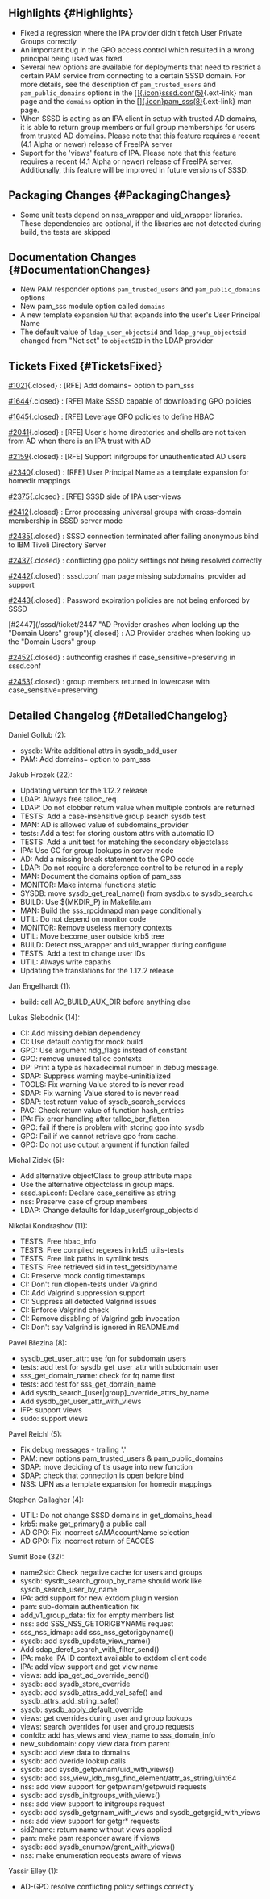 Highlights {#Highlights}
----------

-   Fixed a regression where the IPA provider didn't fetch User Private
    Groups correctly
-   An important bug in the GPO access control which resulted in a wrong
    principal being used was fixed
-   Several new options are available for deployments that need to
    restrict a certain PAM service from connecting to a certain SSSD
    domain. For more details, see the description of `pam_trusted_users`
    and `pam_public_domains` options in the
    [[​]{.icon}sssd.conf(5)](https://jhrozek.fedorapeople.org/sssd/1.12.2/man/sssd.conf.5.html){.ext-link}
    man page and the `domains` option in the
    [[​]{.icon}pam\_sss(8)](https://jhrozek.fedorapeople.org/sssd/1.12.2/man/pam_sss.8.html){.ext-link}
    man page.
-   When SSSD is acting as an IPA client in setup with trusted AD
    domains, it is able to return group members or full group
    memberships for users from trusted AD domains. Please note that this
    feature requires a recent (4.1 Alpha or newer) release of FreeIPA
    server
-   Suport for the 'views' feature of IPA. Please note that this feature
    requires a recent (4.1 Alpha or newer) release of FreeIPA server.
    Additionally, this feature will be improved in future versions of
    SSSD.

Packaging Changes {#PackagingChanges}
-----------------

-   Some unit tests depend on nss\_wrapper and uid\_wrapper libraries.
    These dependencies are optional, if the libraries are not detected
    during build, the tests are skipped

Documentation Changes {#DocumentationChanges}
---------------------

-   New PAM responder options `pam_trusted_users` and
    `pam_public_domains` options
-   New pam\_sss module option called `domains`
-   A new template expansion `%U` that expands into the user's User
    Principal Name
-   The default value of `ldap_user_objectsid` and
    `ldap_group_objectsid` changed from "Not set" to `objectSID` in the
    LDAP provider

Tickets Fixed {#TicketsFixed}
-------------

<div>

[\#1021](/sssd/ticket/1021 "[RFE] Add domains= option to pam_sss"){.closed}
:   \[RFE\] Add domains= option to pam\_sss

[\#1644](/sssd/ticket/1644 "[RFE] Make SSSD capable of downloading GPO policies"){.closed}
:   \[RFE\] Make SSSD capable of downloading GPO policies

[\#1645](/sssd/ticket/1645 "[RFE] Leverage GPO policies to define HBAC"){.closed}
:   \[RFE\] Leverage GPO policies to define HBAC

[\#2041](/sssd/ticket/2041 "[RFE] User's home directories and shells are not taken from AD when there ..."){.closed}
:   \[RFE\] User's home directories and shells are not taken from AD
    when there is an IPA trust with AD

[\#2159](/sssd/ticket/2159 "[RFE] Support initgroups for unauthenticated AD users"){.closed}
:   \[RFE\] Support initgroups for unauthenticated AD users

[\#2340](/sssd/ticket/2340 "[RFE] User Principal Name as a template expansion for homedir mappings"){.closed}
:   \[RFE\] User Principal Name as a template expansion for homedir
    mappings

[\#2375](/sssd/ticket/2375 "[RFE] SSSD side of IPA user-views"){.closed}
:   \[RFE\] SSSD side of IPA user-views

[\#2412](/sssd/ticket/2412 "Error processing universal groups with cross-domain membership in SSSD ..."){.closed}
:   Error processing universal groups with cross-domain membership in
    SSSD server mode

[\#2435](/sssd/ticket/2435 "SSSD connection terminated after failing anonymous bind to IBM Tivoli ..."){.closed}
:   SSSD connection terminated after failing anonymous bind to IBM
    Tivoli Directory Server

[\#2437](/sssd/ticket/2437 "conflicting gpo policy settings not being resolved correctly"){.closed}
:   conflicting gpo policy settings not being resolved correctly

[\#2442](/sssd/ticket/2442 "sssd.conf man page missing subdomains_provider ad support"){.closed}
:   sssd.conf man page missing subdomains\_provider ad support

[\#2443](/sssd/ticket/2443 "Password expiration policies are not being enforced by SSSD"){.closed}
:   Password expiration policies are not being enforced by SSSD

[\#2447](/sssd/ticket/2447 "AD Provider crashes when looking up the "Domain Users" group"){.closed}
:   AD Provider crashes when looking up the "Domain Users" group

[\#2452](/sssd/ticket/2452 "authconfig crashes if case_sensitive=preserving in sssd.conf"){.closed}
:   authconfig crashes if case\_sensitive=preserving in sssd.conf

[\#2453](/sssd/ticket/2453 "group members returned in lowercase with case_sensitive=preserving"){.closed}
:   group members returned in lowercase with case\_sensitive=preserving

</div>

Detailed Changelog {#DetailedChangelog}
------------------

Daniel Gollub (2):

-   sysdb: Write additional attrs in sysdb\_add\_user
-   PAM: Add domains= option to pam\_sss

Jakub Hrozek (22):

-   Updating version for the 1.12.2 release
-   LDAP: Always free talloc\_req
-   LDAP: Do not clobber return value when multiple controls are
    returned
-   TESTS: Add a case-insensitive group search sysdb test
-   MAN: AD is allowed value of subdomains\_provider
-   tests: Add a test for storing custom attrs with automatic ID
-   TESTS: Add a unit test for matching the secondary objectclass
-   IPA: Use GC for group lookups in server mode
-   AD: Add a missing break statement to the GPO code
-   LDAP: Do not require a dereference control to be retuned in a reply
-   MAN: Document the domains option of pam\_sss
-   MONITOR: Make internal functions static
-   SYSDB: move sysdb\_get\_real\_name() from sysdb.c to sysdb\_search.c
-   BUILD: Use \$(MKDIR\_P) in Makefile.am
-   MAN: Build the sss\_rpcidmapd man page conditionally
-   UTIL: Do not depend on monitor code
-   MONITOR: Remove useless memory contexts
-   UTIL: Move become\_user outside krb5 tree
-   BUILD: Detect nss\_wrapper and uid\_wrapper during configure
-   TESTS: Add a test to change user IDs
-   UTIL: Always write capaths
-   Updating the translations for the 1.12.2 release

Jan Engelhardt (1):

-   build: call AC\_BUILD\_AUX\_DIR before anything else

Lukas Slebodnik (14):

-   CI: Add missing debian dependency
-   CI: Use default config for mock build
-   GPO: Use argument ndg\_flags instead of constant
-   GPO: remove unused talloc contexts
-   DP: Print a type as hexadecimal number in debug message.
-   SDAP: Suppress warning maybe-uninitialized
-   TOOLS: Fix warning Value stored to is never read
-   SDAP: Fix warning Value stored to is never read
-   SDAP: test return value of sysdb\_search\_services
-   PAC: Check return value of function hash\_entries
-   IPA: Fix error handling after talloc\_ber\_flatten
-   GPO: fail if there is problem with storing gpo into sysdb
-   GPO: Fail if we cannot retrieve gpo from cache.
-   GPO: Do not use output argument if function failed

Michal Zidek (5):

-   Add alternative objectClass to group attribute maps
-   Use the alternative objectclass in group maps.
-   sssd.api.conf: Declare case\_sensitive as string
-   nss: Preserve case of group members
-   LDAP: Change defaults for ldap\_user/group\_objectsid

Nikolai Kondrashov (11):

-   TESTS: Free hbac\_info
-   TESTS: Free compiled regexes in krb5\_utils-tests
-   TESTS: Free link paths in symlink tests
-   TESTS: Free retrieved sid in test\_getsidbyname
-   CI: Preserve mock config timestamps
-   CI: Don't run dlopen-tests under Valgrind
-   CI: Add Valgrind suppression support
-   CI: Suppress all detected Valgrind issues
-   CI: Enforce Valgrind check
-   CI: Remove disabling of Valgrind gdb invocation
-   CI: Don't say Valgrind is ignored in README.md

Pavel Březina (8):

-   sysdb\_get\_user\_attr: use fqn for subdomain users
-   tests: add test for sysdb\_get\_user\_attr with subdomain user
-   sss\_get\_domain\_name: check for fq name first
-   tests: add test for sss\_get\_domain\_name
-   Add sysdb\_search\_\[user|group\]\_override\_attrs\_by\_name
-   Add sysdb\_get\_user\_attr\_with\_views
-   IFP: support views
-   sudo: support views

Pavel Reichl (5):

-   Fix debug messages - trailing '.'
-   PAM: new options pam\_trusted\_users & pam\_public\_domains
-   SDAP: move deciding of tls usage into new function
-   SDAP: check that connection is open before bind
-   NSS: UPN as a template expansion for homedir mappings

Stephen Gallagher (4):

-   UTIL: Do not change SSSD domains in get\_domains\_head
-   krb5: make get\_primary() a public call
-   AD GPO: Fix incorrect sAMAccountName selection
-   AD GPO: Fix incorrect return of EACCES

Sumit Bose (32):

-   name2sid: Check negative cache for users and groups
-   sysdb: sysdb\_search\_group\_by\_name should work like
    sysdb\_search\_user\_by\_name
-   IPA: add support for new extdom plugin version
-   pam: sub-domain authentication fix
-   add\_v1\_group\_data: fix for empty members list
-   nss: add SSS\_NSS\_GETORIGBYNAME request
-   sss\_nss\_idmap: add sss\_nss\_getorigbyname()
-   sysdb: add sysdb\_update\_view\_name()
-   Add sdap\_deref\_search\_with\_filter\_send()
-   IPA: make IPA ID context available to extdom client code
-   IPA: add view support and get view name
-   views: add ipa\_get\_ad\_override\_send()
-   sysdb: add sysdb\_store\_override
-   sysdb: add sysdb\_attrs\_add\_val\_safe() and
    sysdb\_attrs\_add\_string\_safe()
-   sysdb: sysdb\_apply\_default\_override
-   views: get overrides during user and group lookups
-   views: search overrides for user and group requests
-   confdb: add has\_views and view\_name to sss\_domain\_info
-   new\_subdomain: copy view data from parent
-   sysdb: add view data to domains
-   sysdb: add overide lookup calls
-   sysdb: add sysdb\_getpwnam/uid\_with\_views()
-   sysdb: add
    sss\_view\_ldb\_msg\_find\_element/attr\_as\_string/uint64
-   nss: add view support for getpwnam/getpwuid requests
-   sysdb: add sysdb\_initgroups\_with\_views()
-   nss: add view support to initgroups request
-   sysdb: add sysdb\_getgrnam\_with\_views and
    sysdb\_getgrgid\_with\_views
-   nss: add view support for getgr\* requests
-   sid2name: return name without views applied
-   pam: make pam responder aware if views
-   sysdb: add sysdb\_enumpw/grent\_with\_views()
-   nss: make enumeration requests aware of views

Yassir Elley (1):

-   AD-GPO resolve conflicting policy settings correctly

